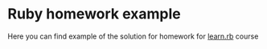 # Ruby homework example

Here you can find example of the solution for homework for
[learn.rb](https://github.com/monorkin/learn.rb/) course
